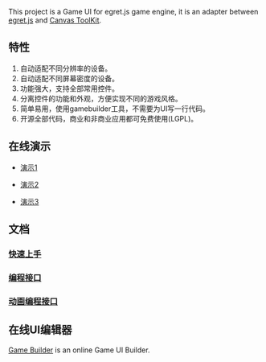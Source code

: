 This project is a Game UI for egret.js game engine, it is an adapter between [egret.js](http://www.egret-labs.org/) and [Canvas ToolKit](https://github.com/drawapp8/cantk).

特性
--------------------
1. 自动适配不同分辨率的设备。
2. 自动适配不同屏幕密度的设备。
3. 功能强大，支持全部常用控件。
4. 分离控件的功能和外观，方便实现不同的游戏风格。
5. 简单易用，使用gamebuilder工具，不需要为UI写一行代码。
6. 开源全部代码，商业和非商业应用都可免费使用(LGPL)。

在线演示
--------------------

* [演示1](http://gameui.duapp.com/egretjs/demo1/launcher/index.html)

* [演示2](http://gameui.duapp.com/egretjs/demo2/launcher/index.html)

* [演示3](http://gameui.duapp.com/egretjs/demo3/launcher/index.html)

文档
--------------------
### [快速上手](https://github.com/drawapp8/gameui-for-egret-js/wiki/GetStarted)

### [编程接口](https://github.com/drawapp8/gameui-common/wiki/GameUI-Programming-Interface)

### [动画编程接口](https://github.com/drawapp8/gameui-common/wiki/GameUI-Animation)


在线UI编辑器
--------------------

[Game Builder](http://gamebuilder.duapp.com/appedit.php) is an online Game UI Builder.

